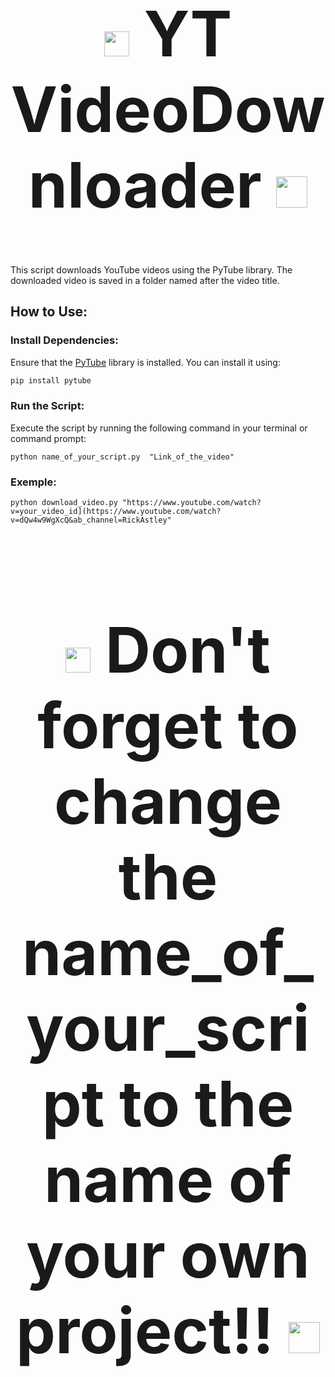 <h1 align="center" id="mfilipa97-title" style="font-size: 100px; text-decoration: none;"> <img src="https://media.giphy.com/media/skltzfPGIz8Y1VFICg/giphy.gif" width="40"> YT VideoDownloader <img src="https://media.giphy.com/media/chl43H4P2bFqqhld8E/giphy.gif" width="50"> </h1>

This script downloads YouTube videos using the PyTube library. The downloaded video is saved in a folder named after the video title.

## How to Use:

### Install Dependencies:

Ensure that the [PyTube](https://pypi.org/project/pytube/) library is installed. You can install it using:

```bash
pip install pytube

```

<h3>Run the Script:</h3>

<p>Execute the script by running the following command in your terminal or command prompt:</p>

```python:
python name_of_your_script.py  "Link_of_the_video"
```
<h3>Exemple:</h3>

```python:
python download_video.py "https://www.youtube.com/watch?v=your_video_id](https://www.youtube.com/watch?v=dQw4w9WgXcQ&ab_channel=RickAstley"
```


<h3 align="center" id="mfilipa97-title" style="font-size: 100px; text-decoration: none;"> <img src="https://media.giphy.com/media/7VjzaRCDyQBnr1UKuF/giphy.gif" width="40"> Don't forget to change the name_of_your_script to the name of your own project!! <img src="https://media.giphy.com/media/1pudxOoBLvKLMfktyN/giphy.gif" width="50"> </h3>

